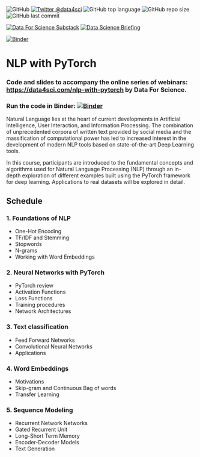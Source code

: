 ![GitHub](https://img.shields.io/github/license/DataForScience/AdvancedNLP)
[![Twitter @data4sci](https://img.shields.io/twitter/follow/data4sci)](https://twitter.com/intent/follow?screen_name=data4sci)
![GitHub top language](https://img.shields.io/github/languages/top/DataForScience/AdvancedNLP)
![GitHub repo size](https://img.shields.io/github/repo-size/DataForScience/AdvancedNLP)
![GitHub last commit](https://img.shields.io/github/last-commit/DataForScience/AdvancedNLP)

[![Data For Science Substack](https://img.shields.io/badge/Data_For_Science_Substack-Subscribe-blue)](https://data4sci.substack.com/)
[![Data Science Briefing](https://img.shields.io/badge/Data_Science_Briefing-Subscribe-blue)](https://data4science.ck.page/a63d4cc8d9)


[![Binder](https://mybinder.org/badge_logo.svg)](https://mybinder.org/v2/gh/DataForScience/AdvancedNLP/master)


# NLP with PyTorch

### Code and slides to accompany the online series of webinars: https://data4sci.com/nlp-with-pytorch by Data For Science.

### Run the code in Binder: [![Binder](https://mybinder.org/badge_logo.svg)](https://mybinder.org/v2/gh/DataForScience/AdvancedNLP/master)

Natural Language lies at the heart of current developments in Artificial Intelligence, User Interaction, and Information Processing. The combination of unprecedented corpora of written text provided by social media and the massification of computational power has led to increased interest in the development of modern NLP tools based on state-of-the-art Deep Learning tools.

In this course, participants are introduced to the fundamental concepts and algorithms used for Natural Language Processing (NLP) through an in-depth exploration of different examples built using the PyTorch framework for deep learning. Applications to real datasets will be explored in detail.

## Schedule
### 1. Foundations of NLP
- One-Hot Encoding
- TF/IDF and Stemming
- Stopwords
- N-grams
- Working with Word Embeddings

### 2. Neural Networks with PyTorch
- PyTorch review
- Activation Functions
- Loss Functions
- Training procedures
- Network Architectures

### 3. Text classification
- Feed Forward Networks
- Convolutional Neural Networks
- Applications

### 4. Word Embeddings
- Motivations
- Skip-gram and Continuous Bag of words
- Transfer Learning

### 5. Sequence Modeling
- Recurrent Network Networks
- Gated Recurrent Unit
- Long-Short Term Memory
- Encoder-Decoder Models
- Text Generation

<!-- Slides: https://data4sci.com/landing/advanced-nlp -->
